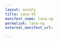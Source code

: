 ```yaml
---
layout: aviary
title: Lana-VG
manifest_name: lana-vg
permalink: lana-vg
external_manifest_url: 

---
```

<!-- Add an essay or interpretive material below this line,
using HTML or markdown.  Do not modify this file above this line -->
